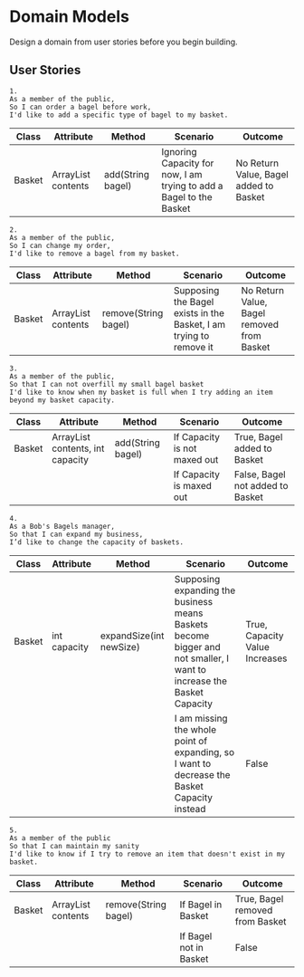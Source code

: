 # Domain Models
Design a domain from user stories before you begin building.

## User Stories
```
1.
As a member of the public,
So I can order a bagel before work,
I'd like to add a specific type of bagel to my basket.
```

| Class  | Attribute                  | Method            | Scenario                                                            | Outcome                                |
|--------|----------------------------|-------------------|---------------------------------------------------------------------|----------------------------------------|
| Basket | ArrayList<String> contents | add(String bagel) | Ignoring Capacity for now, I am trying to add a Bagel to the Basket | No Return Value, Bagel added to Basket |

```
2.
As a member of the public,
So I can change my order,
I'd like to remove a bagel from my basket.
```

| Class  | Attribute                  | Method               | Scenario                                                           | Outcome                                    |
|--------|----------------------------|----------------------|--------------------------------------------------------------------|--------------------------------------------|
| Basket | ArrayList<String> contents | remove(String bagel) | Supposing the Bagel exists in the Basket, I am trying to remove it | No Return Value, Bagel removed from Basket |

```
3.
As a member of the public,
So that I can not overfill my small bagel basket
I'd like to know when my basket is full when I try adding an item beyond my basket capacity.
```

| Class  | Attribute                                | Method            | Scenario                     | Outcome                          |
|--------|------------------------------------------|-------------------|------------------------------|----------------------------------|
| Basket | ArrayList<String> contents, int capacity | add(String bagel) | If Capacity is not maxed out | True, Bagel added to Basket      |
|        |                                          |                   | If Capacity is maxed out     | False, Bagel not added to Basket |

```
4.
As a Bob's Bagels manager,
So that I can expand my business,
I’d like to change the capacity of baskets.
```

| Class  | Attribute      | Method                  | Scenario                                                                                                             | Outcome                        |
|--------|----------------|-------------------------|----------------------------------------------------------------------------------------------------------------------|--------------------------------|
| Basket | int capacity   | expandSize(int newSize) | Supposing expanding the business means Baskets become bigger and not smaller, I want to increase the Basket Capacity | True, Capacity Value Increases |
|        |                |                         | I am missing the whole point of expanding, so I want to decrease the Basket Capacity instead                         | False                          |

```
5.
As a member of the public
So that I can maintain my sanity
I'd like to know if I try to remove an item that doesn't exist in my basket.
```

| Class  | Attribute                  | Method               | Scenario               | Outcome                         |
|--------|----------------------------|----------------------|------------------------|---------------------------------|
| Basket | ArrayList<String> contents | remove(String bagel) | If Bagel in Basket     | True, Bagel removed from Basket |
|        |                            |                      | If Bagel not in Basket | False                           |

